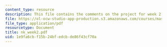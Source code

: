 ```yaml
---
content_type: resource
description: This file contains the comments on the project for week 2 by the student.
file: https://ol-ocw-studio-app-production.s3.amazonaws.com/courses/mas-961-ambient-intelligence-spring-2005/1e9fa6cbf15b24bfedcbde86f43cf70a_nk_week2.pdf
file_type: application/pdf
resourcetype: Document
title: nk_week2.pdf
uid: 1e9fa6cb-f15b-24bf-edcb-de86f43cf70a
---
```


